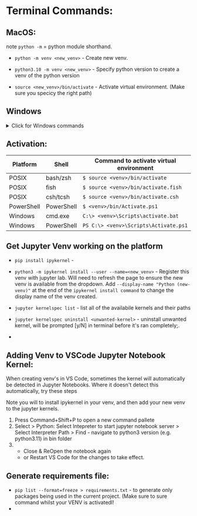 # Terminal Commands:

## MacOS:
note `python -m` = python module shorthand.

- `python -m venv <new_venv>` - Create new venv.
- `python3.10 -m venv <new_venv>` - Specify python version to create a venv of the python version

- `source <new_venv>/bin/activate` -  Activate virtual environment. (Make sure you specicy the right path)

## Windows
<details>
  <summary>Click for Windows commands</summary>
  1. `python -m venv {path_to_your_folder}/{venv_name}`
</details>

## Activation:

| Platform | Shell | Command to activate virtual environment |
|----------|-------|-----------------------------------------|
| POSIX   | bash/zsh | `$ source <venv>/bin/activate` |
| POSIX   | fish | `$ source <venv>/bin/activate.fish` |
| POSIX   | csh/tcsh | `$ source <venv>/bin/activate.csh` |
| PowerShell | PowerShell | `$ <venv>/bin/Activate.ps1` |
| Windows | cmd.exe | `C:\> <venv>\Scripts\activate.bat` |
| Windows | PowerShell | `PS C:\> <venv>\Scripts\Activate.ps1` |

## Get Jupyter Venv working on the platform

- `pip install ipykernel` - 
- `python3 -m ipykernel install --user --name=<new_venv>` - Register this venv with jupyter lab. Will need to refresh the page to ensure the new venv is available from the dropdown. Add `--display-name "Python (new-venv)"` at the end of the `ipykernel install command` to change the display name of the venv created.


- `jupyter kernelspec list` - list all of the availabile kernels and their paths
- `jupyter kernelspec uninstall <unwanted-kernel>` - uninstall unwanted kernel, will be prompted [y/N] in terminal before it's ran completely;.
- 

## Adding Venv to VSCode Jupyter Notebook Kernel:
When creating venv's in VS Code, sometimes the kernel will automatically be detected in Jupyter Notebooks. Where it doesn't detect this automatically, try these steps

Note you will to install ipykernel in your venv, and then add your new venv to the jupyter kernels.

1) Press Command+Shift+P to open a new command pallete
2) Select > Python: Select Intepreter to start jupyter notebook server
          > Select Interpreter Path
          > Find - navigate to python3 version (e.g. python3.11) in bin folder
3) - Close & ReOpen the notebook again
   - or Restart VS Code for the changes to take effect.


## Generate requirements file:

- `pip list --format=freeze > requirements.txt` - to generate only packages being used in the current project. (Make sure to sure command whilst your VENV is activatedl!
- 
